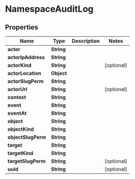 
# NamespaceAuditLog

## Properties
Name | Type | Description | Notes
------------ | ------------- | ------------- | -------------
**actor** | **String** |  | 
**actorIpAddress** | **String** |  | 
**actorKind** | **String** |  |  [optional]
**actorLocation** | **Object** |  | 
**actorSlugPerm** | **String** |  | 
**actorUrl** | **String** |  |  [optional]
**context** | **String** |  | 
**event** | **String** |  | 
**eventAt** | **String** |  | 
**object** | **String** |  | 
**objectKind** | **String** |  | 
**objectSlugPerm** | **String** |  | 
**target** | **String** |  | 
**targetKind** | **String** |  | 
**targetSlugPerm** | **String** |  |  [optional]
**uuid** | **String** |  |  [optional]



